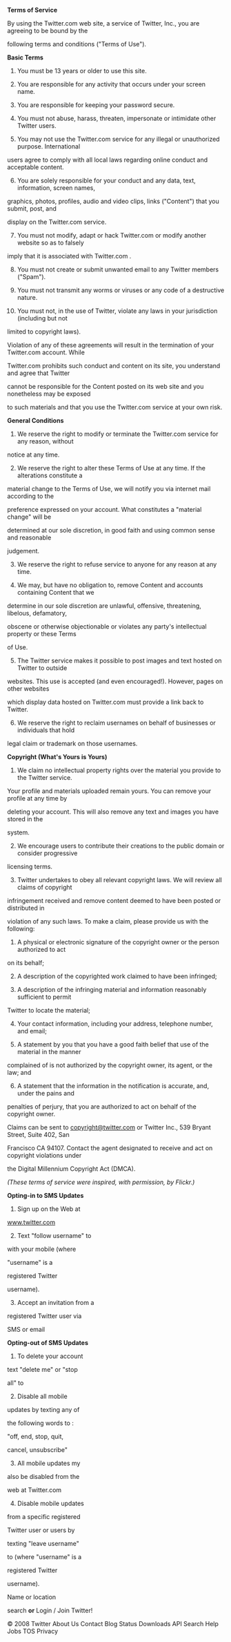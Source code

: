 
**Terms of Service**


By using the Twitter.com web site, a service of Twitter, Inc., you are agreeing to be bound by the


following terms and conditions ("Terms of Use").


**Basic Terms**


1. You must be 13 years or older to use this site.


2. You are responsible for any activity that occurs under your screen name.


3. You are responsible for keeping your password secure.


4. You must not abuse, harass, threaten, impersonate or intimidate other Twitter users.


5. You may not use the Twitter.com service for any illegal or unauthorized purpose. International


users agree to comply with all local laws regarding online conduct and acceptable content.


6. You are solely responsible for your conduct and any data, text, information, screen names,


graphics, photos, profiles, audio and video clips, links ("Content") that you submit, post, and


display on the Twitter.com service.


7. You must not modify, adapt or hack Twitter.com or modify another website so as to falsely


imply that it is associated with Twitter.com .


8. You must not create or submit unwanted email to any Twitter members ("Spam").


9. You must not transmit any worms or viruses or any code of a destructive nature.


10. You must not, in the use of Twitter, violate any laws in your jurisdiction (including but not


limited to copyright laws).


Violation of any of these agreements will result in the termination of your Twitter.com account. While


Twitter.com prohibits such conduct and content on its site, you understand and agree that Twitter


cannot be responsible for the Content posted on its web site and you nonetheless may be exposed


to such materials and that you use the Twitter.com service at your own risk.


**General Conditions**


1. We reserve the right to modify or terminate the Twitter.com service for any reason, without


notice at any time.


2. We reserve the right to alter these Terms of Use at any time. If the alterations constitute a


material change to the Terms of Use, we will notify you via internet mail according to the


preference expressed on your account. What constitutes a "material change" will be


determined at our sole discretion, in good faith and using common sense and reasonable


judgement.


3. We reserve the right to refuse service to anyone for any reason at any time.


4. We may, but have no obligation to, remove Content and accounts containing Content that we


determine in our sole discretion are unlawful, offensive, threatening, libelous, defamatory,


obscene or otherwise objectionable or violates any party's intellectual property or these Terms


of Use.


5. The Twitter service makes it possible to post images and text hosted on Twitter to outside


websites. This use is accepted (and even encouraged!). However, pages on other websites


which display data hosted on Twitter.com must provide a link back to Twitter.


6. We reserve the right to reclaim usernames on behalf of businesses or individuals that hold


legal claim or trademark on those usernames.


**Copyright (What's Yours is Yours)**


1. We claim no intellectual property rights over the material you provide to the Twitter service.


Your profile and materials uploaded remain yours. You can remove your profile at any time by


deleting your account. This will also remove any text and images you have stored in the


system.


2. We encourage users to contribute their creations to the public domain or consider progressive


licensing terms.


3. Twitter undertakes to obey all relevant copyright laws. We will review all claims of copyright


infringement received and remove content deemed to have been posted or distributed in


violation of any such laws. To make a claim, please provide us with the following:


1. A physical or electronic signature of the copyright owner or the person authorized to act


on its behalf;


2. A description of the copyrighted work claimed to have been infringed;


3. A description of the infringing material and information reasonably sufficient to permit


Twitter to locate the material;


4. Your contact information, including your address, telephone number, and email;


5. A statement by you that you have a good faith belief that use of the material in the manner


complained of is not authorized by the copyright owner, its agent, or the law; and


6. A statement that the information in the notification is accurate, and, under the pains and


penalties of perjury, that you are authorized to act on behalf of the copyright owner.


Claims can be sent to copyright@twitter.com or Twitter Inc., 539 Bryant Street, Suite 402, San


Francisco CA 94107. Contact the agent designated to receive and act on copyright violations under


the Digital Millennium Copyright Act (DMCA).


*(These terms of service were inspired, with permission, by Flickr.)*


**Opting-in to SMS Updates**


1. Sign up on the Web at


www.twitter.com


2. Text "follow username" to


with your mobile (where


"username" is a


registered Twitter


username).


3. Accept an invitation from a


registered Twitter user via


SMS or email


**Opting-out of SMS Updates**


1. To delete your account


text "delete me" or "stop


all" to


2. Disable all mobile


updates by texting any of


the following words to :


"off, end, stop, quit,


cancel, unsubscribe"


3. All mobile updates my


also be disabled from the


web at Twitter.com


4. Disable mobile updates


from a specific registered


Twitter user or users by


texting "leave username"


to (where "username" is a


registered Twitter


username).


Name or location


 search **or** Login / Join Twitter!



© 2008 Twitter About Us Contact Blog Status Downloads API Search Help Jobs TOS Privacy

